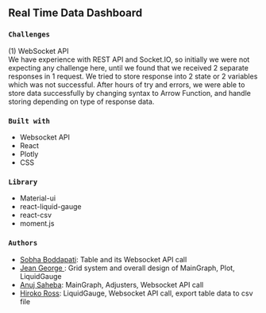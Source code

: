 ## Real Time Data Dashboard

### `Challenges`

(1) WebSocket API<br/>
We have experience with REST API and Socket.IO, so initially we were not expecting any challenge here, until we found that we received 2 separate responses in 1 request.
We tried to store response into 2 state or 2 variables which was not successful. After hours of try and errors, we were able to store data successfully by changing syntax to Arrow Function, and handle storing depending on type of response data.

### `Built with`

- Websocket API
- React
- Plotly
- CSS

### `Library`

- Material-ui
- react-liquid-gauge
- react-csv
- moment.js

### `Authors`

<ul>
<li><a href="https://github.com/gysobu">Sobha Boddapati</a>: Table and its Websocket API call
</li>
<li><a href="https://github.com/jeanjosephgeorge">Jean George </a>: Grid system and overall design of MainGraph, Plot, LiquidGauge
</li>
<li><a href="https://github.com/acecoder93">Anuj Saheba</a>: MainGraph, Adjusters, Websocket API call
</li>
<li><a href="https://github.com/hirosoft40">Hiroko Ross</a>: LiquidGauge, Websocket API call, export table data to csv file
</li>
</ul>
